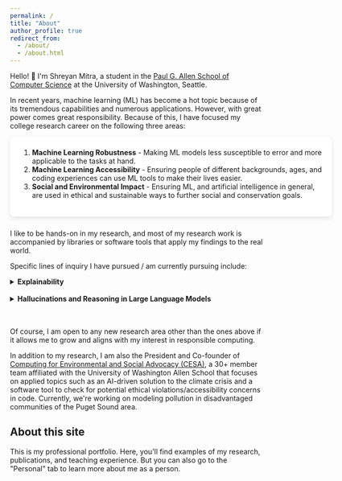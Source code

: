 ```yaml
---
permalink: /
title: "About"
author_profile: true
redirect_from:
  - /about/
  - /about.html
---
```


Hello! :wave: I'm Shreyan Mitra, a student in the [Paul G. Allen School of Computer Science](https://www.cs.washington.edu) at the University of Washington, Seattle.

In recent years, machine learning (ML) has become a hot topic because of its tremendous capabilities and numerous applications. However, with great power comes great responsibility. Because of this, I have focused my college research career on the following three areas:

<div style="background-color: white; box-shadow: 0 4px 8px rgba(0, 0, 0, 0.1); padding: 20px; padding-top: 8px; border-radius: 8px; min-width:600px;margin-bottom: 25px">
<ol>
<li><b>Machine Learning Robustness</b> - Making ML models less susceptible to error and more applicable to the tasks at hand.</li>
<li><b>Machine Learning Accessibility</b> - Ensuring people of different backgrounds, ages, and coding experiences can use ML tools to make their lives easier.</li>
<li><b>Social and Environmental Impact</b> - Ensuring ML, and artificial intelligence in general, are used in ethical and sustainable ways to further social and conservation goals.</li>
</ol>
</div>

I like to be hands-on in my research, and most of my research work is accompanied by libraries or software tools that apply my findings to the real world.

Specific lines of inquiry I have pursued / am currently pursuing include:

<details>
<summary><b>Explainability</b></summary>
In short, explainability refers to understanding why ML models behave the way they do. Several explainability tools ("explanatory systems") have been developed in the last few years. My work on this topic includes devising a metric to compare different explanations for a given model and deciding which of them better approximates the ground truth. My research also brought me to create XAISuite, a library and framework in Python and Matlab that brings all the different explanatory systems onto an unified interface. XAISuite further democratizes AI by not requiring users to have any coding experience and to seamlessly deploy the models they need for their use case.
</details>
<br>
<details>
<summary><b>Hallucinations and Reasoning in Large Language Models</b></summary>
Large language models (LLMs) like ChatGPT or Llama have gained widespread popularity due to their ability to answer questions and converse like humans. However, unlike humans, LLMs often fail to reason about scenarios in a logical and accurate manner. When LLMs generate incorrect, irrelevant, or nonsensical output, we say that it "hallucinates". I study the factors leading to LLM hallucinations and attempt to generate faster, more memory-efficient ways to detect hallucinations when they occur. I also look at ways to reduce the risk of such erroneous output, such as by incorporating symbolic reasoning, integrating a common sense database, or adding self-evaluation stages.
</details>
<br>
<br>

Of course, I am open to any new research area other than the ones above if it allows me to grow and aligns with my interest in responsible computing.

In addition to my research, I am also the President and Co-founder of [Computing for Environmental and Social Advocacy (CESA)](https://uwcesa.github.io), a 30+ member team affiliated with the University of Washington Allen School that focuses on applied topics such as an AI-driven solution to the climate crisis and a software tool to check for potential ethical violations/accessibility concerns in code. Currently, we're working on modeling pollution in disadvantaged communities of the Puget Sound area.

## About this site
This is my professional portfolio. Here, you'll find examples of my research, publications, and teaching experience. But you can also go to the "Personal" tab to learn more about me as a person.
